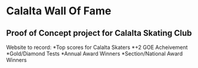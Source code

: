 # Calalta Wall Of Fame

## Proof of Concept project for Calalta Skating Club

Website to record:
*Top scores for Calalta Skaters
*+2 GOE Acheivement
*Gold/Diamond Tests
*Annual Award Winners
*Section/National Award Winners